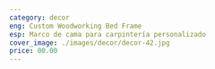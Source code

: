 ```yaml
---
category: decor
eng: Custom Woodworking Bed Frame
esp: Marco de cama para carpintería personalizado
cover_image: ./images/decor/decor-42.jpg
price: 00.00
---
```

 
